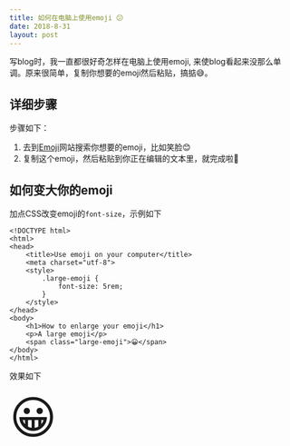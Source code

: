 ```yaml
---
title: 如何在电脑上使用emoji 😕
date: 2018-8-31
layout: post
---
```


写blog时，我一直都很好奇怎样在电脑上使用emoji, 来使blog看起来没那么单调。原来很简单，复制你想要的emoji然后粘贴，搞掂😅。

## 详细步骤
步骤如下：

1. 去到[Emoji](http://getemoji.com/)网站搜索你想要的emoji，比如笑脸😊
2. 复制这个emoji，然后粘贴到你正在编辑的文本里，就完成啦🎉

## 如何变大你的emoji
加点CSS改变emoji的`font-size`，示例如下

```
<!DOCTYPE html>
<html>
<head>
	<title>Use emoji on your computer</title>
	<meta charset="utf-8">
	<style>
		.large-emoji {
			font-size: 5rem;
		}
	</style>
</head>
<body>
	<h1>How to enlarge your emoji</h1>
	<p>A large emoji</p>
	<span class="large-emoji">😀</span>
</body>
</html>
```

效果如下

<span style="font-size: 5rem">😀</span>


